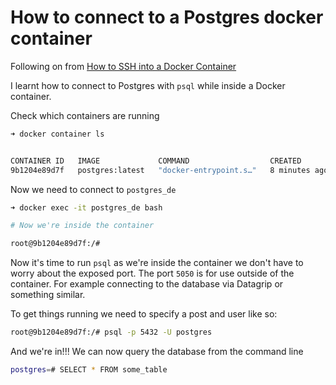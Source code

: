 # How to connect to a Postgres docker container

Following on from
[How to SSH into a Docker Container](https://www.freecodecamp.org/news/how-to-ssh-into-a-docker-container-secure-shell-vs-docker-attach/)

I learnt how to connect to Postgres with `psql` while inside a Docker container.

Check which containers are running

```bash
➜ docker container ls


CONTAINER ID   IMAGE             COMMAND                  CREATED         STATUS         PORTS                    NAMES
9b1204e89d7f   postgres:latest   "docker-entrypoint.s…"   8 minutes ago   Up 8 minutes   0.0.0.0:5050->5432/tcp   postgres_de
```

Now we need to connect to `postgres_de`

```bash
➜ docker exec -it postgres_de bash

# Now we're inside the container

root@9b1204e89d7f:/#
```

Now it's time to run `psql` as we're inside the container we don't have to worry
about the exposed port. The port `5050` is for use outside of the container. For
example connecting to the database via Datagrip or something similar.

To get things running we need to specify a post and user like so:

```bash
root@9b1204e89d7f:/# psql -p 5432 -U postgres
```

And we're in!!! We can now query the database from the command line

```bash
postgres=# SELECT * FROM some_table
```
